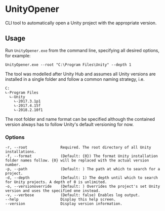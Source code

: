 # UnityOpener
CLI tool to automatically open a Unity project with the appropriate version.

## Usage
Run `UnityOpener.exe` from the command line, specifying all desired options, for example:
```
UnityOpener.exe --root "C:\Program Files\Unity" --depth 1
```

The tool was modelled after Unity Hub and assumes all Unity versions are installed in a single folder and follow a common naming strategy, i.e.
```
C:
∟-Program Files
  ∟-Unity
    ∟-2017.3.1p1
    ∟-2017.4.15f
    ∟-2018.2.10f1
```
The root folder and name format can be specified although the contained version always has to follow Unity's default versioning for now.

### Options
```
-r, --root               Required. The root directory of all Unity installations.
-f, --format             (Default: {0}) The format Unity installation folder names follow. {0} will be replaced with the actual version number.
-p, --path               (Default: ) The path at which to search for a project.
-d, --depth              (Default: 1) The depth until which to search for Unity projects. A depth of 0 is unlimited.
-o, --versionoverride    (Default: ) Overrides the project's set Unity version and uses the specified one instead.
-v, --verbose            (Default: false) Enables log output.
--help                   Display this help screen.
--version                Display version information.
```